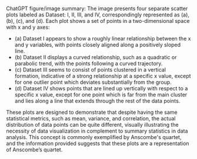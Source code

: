 ChatGPT figure/image summary: The image presents four separate scatter plots labeled as Dataset: I, II, III, and IV, correspondingly represented as (a), (b), (c), and (d). Each plot shows a set of points in a two-dimensional space with x and y axes:

- (a) Dataset I appears to show a roughly linear relationship between the x and y variables, with points closely aligned along a positively sloped line.
- (b) Dataset II displays a curved relationship, such as a quadratic or parabolic trend, with the points following a curved trajectory.
- (c) Dataset III seems to consist of points clustered in a vertical formation, indicative of a strong relationship at a specific x value, except for one outlier point which deviates substantially from the group.
- (d) Dataset IV shows points that are lined up vertically with respect to a specific x value, except for one point which is far from the main cluster and lies along a line that extends through the rest of the data points.

These plots are designed to demonstrate that despite having the same statistical metrics, such as mean, variance, and correlation, the actual distribution of data points can be quite different, visually illustrating the necessity of data visualization in complement to summary statistics in data analysis. This concept is commonly exemplified by Anscombe's quartet, and the information provided suggests that these plots are a representation of Anscombe’s quartet.